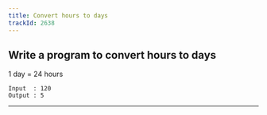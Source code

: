 ```yaml
---
title: Convert hours to days
trackId: 2638
---
```


## Write a program to convert hours to days

1 day = 24 hours

```
Input  : 120
Output : 5
```

---
